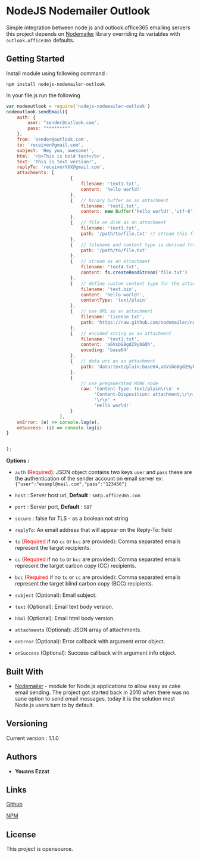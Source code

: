 # NodeJS Nodemailer Outlook

Simple integration between node js and outlook.office365 emailing servers this project depends on [Nodemailer](https://nodemailer.com) library overriding its variables with `outlook.office365` defaults.
## Getting Started
Install module using following command :
```
npm install nodejs-nodemailer-outlook
```
In your file.js run the following

```javascript
var nodeoutlook = require('nodejs-nodemailer-outlook')
nodeoutlook.sendEmail({
    auth: {
        user: "sender@outlook.com",
        pass: "********"
    },
    from: 'sender@outlook.com',
    to: 'receiver@gmail.com',
    subject: 'Hey you, awesome!',
    html: '<b>This is bold text</b>',
    text: 'This is text version!',
    replyTo: 'receiverXXX@gmail.com',
    attachments: [
                        {
                            filename: 'text1.txt',
                            content: 'hello world!'
                        },
                        {   // binary buffer as an attachment
                            filename: 'text2.txt',
                            content: new Buffer('hello world!','utf-8')
                        },
                        {   // file on disk as an attachment
                            filename: 'text3.txt',
                            path: '/path/to/file.txt' // stream this file
                        },
                        {   // filename and content type is derived from path
                            path: '/path/to/file.txt'
                        },
                        {   // stream as an attachment
                            filename: 'text4.txt',
                            content: fs.createReadStream('file.txt')
                        },
                        {   // define custom content type for the attachment
                            filename: 'text.bin',
                            content: 'hello world!',
                            contentType: 'text/plain'
                        },
                        {   // use URL as an attachment
                            filename: 'license.txt',
                            path: 'https://raw.github.com/nodemailer/nodemailer/master/LICENSE'
                        },
                        {   // encoded string as an attachment
                            filename: 'text1.txt',
                            content: 'aGVsbG8gd29ybGQh',
                            encoding: 'base64'
                        },
                        {   // data uri as an attachment
                            path: 'data:text/plain;base64,aGVsbG8gd29ybGQ='
                        },
                        {
                            // use pregenerated MIME node
                            raw: 'Content-Type: text/plain\r\n' +
                                 'Content-Disposition: attachment;\r\n' +
                                 '\r\n' +
                                 'Hello world!'
                        }
                    ],
    onError: (e) => console.log(e),
    onSuccess: (i) => console.log(i)
}


);
```
<b>Options :</b>

- ```auth``` (<span style='color:red;'>Required</span>): JSON object contains two keys `user` and `pass` these are the authentication of the sender account on email server ex: `{"user":"exampl@mail.com","pass":"123456"}`

- ```host``` : Server host url, <b>Default</b> : `smtp.office365.com`
- ```port``` : Server port, <b>Default</b> : `587`
- ```secure``` : false for TLS - as a boolean not string
- ```replyTo```: An email address that will appear on the Reply-To: field
- ```to```  (<span style='color:red;'>Required</span> if no `cc` or `bcc` are provided): Comma separated emails represent the target recipients.
- ```cc```  (<span style='color:red;'>Required</span> if no `to` or `bcc` are provided): Comma separated emails represent the target carbon copy (CC) recipients.
- ```bcc```  (<span style='color:red;'>Required</span> if no `to` or `cc` are provided): Comma separated emails represent the target blind carbon copy (BCC) recipients.
- ```subject```  (Optional): Email subject.
- ```text```  (Optional): Email text body version.
- ```html```  (Optional): Email html body version.
- ```attachments```  (Optional): JSON array of attachments.
- ```onError```  (Optional): Error callback with argument error object.
- ```onSuccess```  (Optional): Success callback with argument info object.

## Built With

* [Nodemailer](https://nodemailer.com) - module for Node.js applications to allow easy as cake email sending. The project got started back in 2010 when there was no sane option to send email messages, today it is the solution most Node.js users turn to by default.

## Versioning

Current version : 1.1.0

## Authors

* **Youans Ezzat**

## Links

[Github](https://github.com/Youans/nodejs-nodemailer-outlook)

[NPM](https://www.npmjs.com/package/nodejs-nodemailer-outlook)

## License

This project is opensource.
